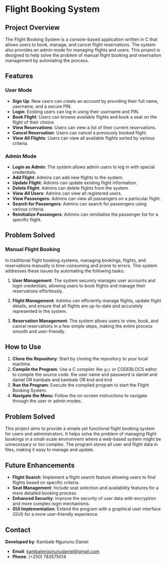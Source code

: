 # Flight Booking System

## Project Overview

The Flight Booking System is a console-based application written in C that allows users to book, manage, and cancel flight reservations. The system also provides an admin mode for managing flights and users. This project is designed to help solve the problem of manual flight booking and reservation management by automating the process.

## Features

### User Mode
- **Sign Up**: New users can create an account by providing their full name, username, and a secure PIN.
- **Login**: Existing users can log in using their username and PIN.
- **Book Flight**: Users can browse available flights and book a seat on the flight of their choice.
- **View Reservations**: Users can view a list of their current reservations.
- **Cancel Reservation**: Users can cancel a previously booked flight.
- **View All Flights**: Users can view all available flights sorted by various criteria.

### Admin Mode
- **Login as Admin**: The system allows admin users to log in with special credentials.
- **Add Flight**: Admins can add new flights to the system.
- **Update Flight**: Admins can update existing flight information.
- **Delete Flight**: Admins can delete flights from the system.
- **View All Users**: Admins can view all registered users.
- **View Passengers**: Admins can view all passengers on a particular flight.
- **Search for Passengers**: Admins can search for passengers using various criteria.
- **Reinitialize Passengers**: Admins can reinitialize the passenger list for a specific flight.

## Problem Solved

### Manual Flight Booking

In traditional flight booking systems, managing bookings, flights, and reservations manually is time-consuming and prone to errors. This system addresses these issues by automating the following tasks:

1. **User Management**: The system securely manages user accounts and login credentials, allowing users to book flights and manage their reservations effortlessly.

2. **Flight Management**: Admins can efficiently manage flights, update flight details, and ensure that all flights are up-to-date and accurately represented in the system.

3. **Reservation Management**: The system allows users to view, book, and cancel reservations in a few simple steps, making the entire process smooth and user-friendly.

## How to Use

1. **Clone the Repository**: Start by cloning the repository to your local machine.
2. **Compile the Program**: Use a C compiler like `gcc`  or CODEBLOCS editor to compile the source code. the user name and password is daniel and daniel OR kambale and kambale OR knd and knd
3. **Run the Program**: Execute the compiled program to start the Flight Booking System.
4. **Navigate the Menu**: Follow the on-screen instructions to navigate through the user or admin modes.

## Problem Solved

This project aims to provide a simple yet functional flight booking system for users and administrators. It helps solve the problem of managing flight bookings in a small-scale environment where a web-based system might be unnecessary or too complex. The program stores all user and flight data in files, making it easy to manage and update.

## Future Enhancements

- **Flight Search**: Implement a flight search feature allowing users to find flights based on specific criteria.
- **Seat Management**: Include seat selection and availability features for a more detailed booking process.
- **Enhanced Security**: Improve the security of user data with encryption and more complex login mechanisms.
- **GUI Implementation**: Extend the program with a graphical user interface (GUI) for a more user-friendly experience.

## Contact


**Developed by**: Kambale Ngununu Daniel

- **Email**: kambalengununudaniel@gmail.com
- **Phone**: (+250) 783575014






